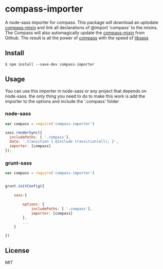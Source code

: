 # compass-importer

A node-sass importer for compass. 
This package will download an uptodate [compass-mixin](https://github.com/Igosuki/compass-mixins) and link all declarations of @import 'compass' to the mixins.
The Compass will also automagically update the [compass-mixin](https://github.com/Igosuki/compass-mixins) from Github.
The result is all the power of [compass](http://compass-style.org/) with the speed of [libsass](http://libsass.org/)

## Install

```
$ npm install --save-dev compass-importer
```


## Usage

You can use this importer in node-sass or any project that depends on node-sass.
the only thing you need to do to make this work is add the importer to the options and include the '.compass' folder
 
### node-sass

```js
var compass = require('compass-importer')

sass.renderSync({
  includePaths: [ '.compass'],
  data: '.transition { @include transition(all); }',
  importer: [compass]
});

```

### grunt-sass


```js
var compass = require('compass-importer')


grunt.initConfig({
    
    sass:{
       
        options: {
            includePaths: [ '.compass'],
            importer: [compass]
        },
        ...        
    }

})
```

## License

MIT